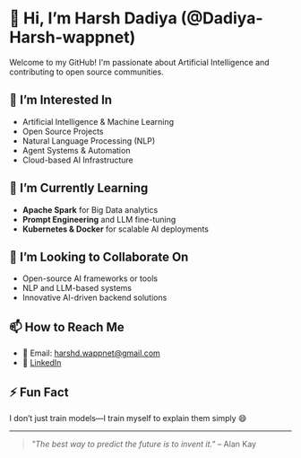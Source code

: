 # 👋 Hi, I’m Harsh Dadiya (@Dadiya-Harsh-wappnet)

Welcome to my GitHub! I'm passionate about Artificial Intelligence and contributing to open source communities.

## 👀 I’m Interested In
- Artificial Intelligence & Machine Learning
- Open Source Projects
- Natural Language Processing (NLP)
- Agent Systems & Automation
- Cloud-based AI Infrastructure

## 🌱 I’m Currently Learning
- **Apache Spark** for Big Data analytics
- **Prompt Engineering** and LLM fine-tuning
- **Kubernetes & Docker** for scalable AI deployments

## 💞️ I’m Looking to Collaborate On
- Open-source AI frameworks or tools
- NLP and LLM-based systems
- Innovative AI-driven backend solutions

## 📫 How to Reach Me
- 📧 Email: harshd.wappnet@gmail.com
- 💼 [LinkedIn](https://www.linkedin.com/in/harsh-dadiya/)


## ⚡ Fun Fact
I don’t just train models—I train myself to explain them simply 😄

---

> _"The best way to predict the future is to invent it."_ – Alan Kay

<!---
Dadiya-Harsh-wappnet/Dadiya-Harsh-wappnet is a ✨ special ✨ repository because its `README.md` (this file) appears on your GitHub profile.
You can click the Preview link to take a look at your changes.
--->
